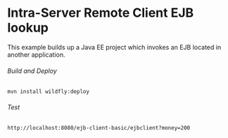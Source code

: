 Intra-Server Remote Client EJB lookup 
=====================================

This example builds up a Java EE project which invokes an EJB located in another application.

###### Build and Deploy
```shell
mvn install wildfly:deploy
```

###### Test
```shell
http://localhost:8080/ejb-client-basic/ejbclient?money=200
```
